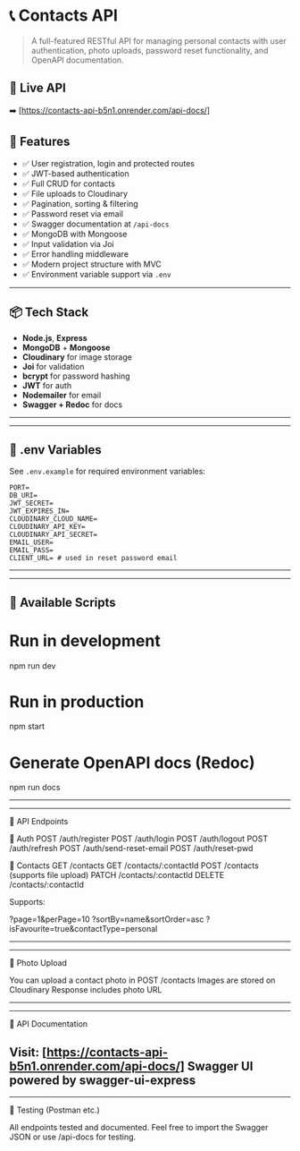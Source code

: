 # 📞 Contacts API

> A full-featured RESTful API for managing personal contacts with user authentication, photo uploads, password reset functionality, and OpenAPI documentation.

## 🔗 Live API

➡️ [https://contacts-api-b5n1.onrender.com/api-docs/] 

## 🚀 Features

- ✅ User registration, login and protected routes
- ✅ JWT-based authentication
- ✅ Full CRUD for contacts
- ✅ File uploads to Cloudinary
- ✅ Pagination, sorting & filtering
- ✅ Password reset via email
- ✅ Swagger documentation at `/api-docs`
- ✅ MongoDB with Mongoose
- ✅ Input validation via Joi
- ✅ Error handling middleware
- ✅ Modern project structure with MVC
- ✅ Environment variable support via `.env`

---

## 📦 Tech Stack

- **Node.js**, **Express**
- **MongoDB** + **Mongoose**
- **Cloudinary** for image storage
- **Joi** for validation
- **bcrypt** for password hashing
- **JWT** for auth
- **Nodemailer** for email
- **Swagger + Redoc** for docs

---


---

## 🔐 .env Variables

See `.env.example` for required environment variables:

```env
PORT=
DB_URI=
JWT_SECRET=
JWT_EXPIRES_IN=
CLOUDINARY_CLOUD_NAME=
CLOUDINARY_API_KEY=
CLOUDINARY_API_SECRET=
EMAIL_USER=
EMAIL_PASS=
CLIENT_URL= # used in reset password email
```
---


---

## 🧪 Available Scripts
# Run in development
npm run dev

# Run in production
npm start

# Generate OpenAPI docs (Redoc)
npm run docs

---


---

🧰 API Endpoints 

🔐 Auth
POST /auth/register
POST /auth/login
POST /auth/logout
POST /auth/refresh
POST /auth/send-reset-email
POST /auth/reset-pwd

👤 Contacts 
GET /contacts
GET /contacts/:contactId
POST /contacts (supports file upload)
PATCH /contacts/:contactId
DELETE /contacts/:contactId

Supports:

?page=1&perPage=10
?sortBy=name&sortOrder=asc
?isFavourite=true&contactType=personal

---


---

📸 Photo Upload

You can upload a contact photo in POST /contacts
Images are stored on Cloudinary
Response includes photo URL

---


---
📑 API Documentation

Visit: [https://contacts-api-b5n1.onrender.com/api-docs/]
Swagger UI powered by swagger-ui-express
---


---
🧪 Testing (Postman etc.)

All endpoints tested and documented.
Feel free to import the Swagger JSON or use /api-docs for testing.

